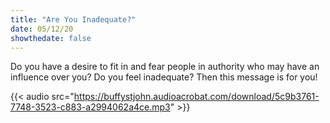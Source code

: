 ```yaml
---
title: "Are You Inadequate?"
date: 05/12/20
showthedate: false
---
```


Do you have a desire to fit in and fear people in authority who may have an influence over you? Do you feel inadequate? Then this message is for you!
<!--more-->
{{< audio src="https://buffystjohn.audioacrobat.com/download/5c9b3761-7748-3523-c883-a2994062a4ce.mp3" >}}
